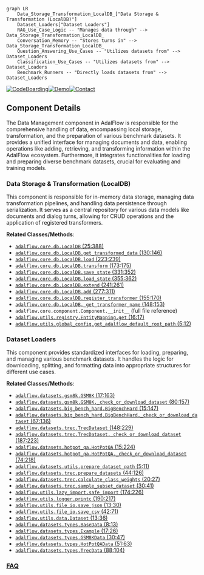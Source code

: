 ```mermaid
graph LR
    Data_Storage_Transformation_LocalDB_["Data Storage & Transformation (LocalDB)"]
    Dataset_Loaders["Dataset Loaders"]
    RAG_Use_Case_Logic -- "Manages data through" --> Data_Storage_Transformation_LocalDB_
    Conversation_Memory -- "Stores turns in" --> Data_Storage_Transformation_LocalDB_
    Question_Answering_Use_Cases -- "Utilizes datasets from" --> Dataset_Loaders
    Classification_Use_Cases -- "Utilizes datasets from" --> Dataset_Loaders
    Benchmark_Runners -- "Directly loads datasets from" --> Dataset_Loaders
```
[![CodeBoarding](https://img.shields.io/badge/Generated%20by-CodeBoarding-9cf?style=flat-square)](https://github.com/CodeBoarding/GeneratedOnBoardings)[![Demo](https://img.shields.io/badge/Try%20our-Demo-blue?style=flat-square)](https://www.codeboarding.org/demo)[![Contact](https://img.shields.io/badge/Contact%20us%20-%20contact@codeboarding.org-lightgrey?style=flat-square)](mailto:contact@codeboarding.org)

## Component Details

The Data Management component in AdalFlow is responsible for the comprehensive handling of data, encompassing local storage, transformation, and the preparation of various benchmark datasets. It provides a unified interface for managing documents and data, enabling operations like adding, retrieving, and transforming information within the AdalFlow ecosystem. Furthermore, it integrates functionalities for loading and preparing diverse benchmark datasets, crucial for evaluating and training models.

### Data Storage & Transformation (LocalDB)
This component is responsible for in-memory data storage, managing data transformation pipelines, and handling data persistence through serialization. It serves as a central repository for various data models like documents and dialog turns, allowing for CRUD operations and the application of registered transformers.


**Related Classes/Methods**:

- <a href="https://github.com/SylphAI-Inc/AdalFlow/blob/master/adalflow/adalflow/core/db.py#L25-L388" target="_blank" rel="noopener noreferrer">`adalflow.core.db.LocalDB` (25:388)</a>
- <a href="https://github.com/SylphAI-Inc/AdalFlow/blob/master/adalflow/adalflow/core/db.py#L130-L146" target="_blank" rel="noopener noreferrer">`adalflow.core.db.LocalDB.get_transformed_data` (130:146)</a>
- <a href="https://github.com/SylphAI-Inc/AdalFlow/blob/master/adalflow/adalflow/core/db.py#L223-L239" target="_blank" rel="noopener noreferrer">`adalflow.core.db.LocalDB.load` (223:239)</a>
- <a href="https://github.com/SylphAI-Inc/AdalFlow/blob/master/adalflow/adalflow/core/db.py#L173-L175" target="_blank" rel="noopener noreferrer">`adalflow.core.db.LocalDB.transform` (173:175)</a>
- <a href="https://github.com/SylphAI-Inc/AdalFlow/blob/master/adalflow/adalflow/core/db.py#L331-L352" target="_blank" rel="noopener noreferrer">`adalflow.core.db.LocalDB.save_state` (331:352)</a>
- <a href="https://github.com/SylphAI-Inc/AdalFlow/blob/master/adalflow/adalflow/core/db.py#L355-L362" target="_blank" rel="noopener noreferrer">`adalflow.core.db.LocalDB.load_state` (355:362)</a>
- <a href="https://github.com/SylphAI-Inc/AdalFlow/blob/master/adalflow/adalflow/core/db.py#L241-L261" target="_blank" rel="noopener noreferrer">`adalflow.core.db.LocalDB.extend` (241:261)</a>
- <a href="https://github.com/SylphAI-Inc/AdalFlow/blob/master/adalflow/adalflow/core/db.py#L277-L311" target="_blank" rel="noopener noreferrer">`adalflow.core.db.LocalDB.add` (277:311)</a>
- <a href="https://github.com/SylphAI-Inc/AdalFlow/blob/master/adalflow/adalflow/core/db.py#L155-L170" target="_blank" rel="noopener noreferrer">`adalflow.core.db.LocalDB.register_transformer` (155:170)</a>
- <a href="https://github.com/SylphAI-Inc/AdalFlow/blob/master/adalflow/adalflow/core/db.py#L148-L153" target="_blank" rel="noopener noreferrer">`adalflow.core.db.LocalDB._get_transformer_name` (148:153)</a>
- `adalflow.core.component.Component.__init__` (full file reference)
- <a href="https://github.com/SylphAI-Inc/AdalFlow/blob/master/adalflow/adalflow/utils/registry.py#L16-L17" target="_blank" rel="noopener noreferrer">`adalflow.utils.registry.EntityMapping.get` (16:17)</a>
- <a href="https://github.com/SylphAI-Inc/AdalFlow/blob/master/adalflow/adalflow/utils/global_config.py#L5-L12" target="_blank" rel="noopener noreferrer">`adalflow.utils.global_config.get_adalflow_default_root_path` (5:12)</a>


### Dataset Loaders
This component provides standardized interfaces for loading, preparing, and managing various benchmark datasets. It handles the logic for downloading, splitting, and formatting data into appropriate structures for different use cases.


**Related Classes/Methods**:

- <a href="https://github.com/SylphAI-Inc/AdalFlow/blob/master/adalflow/adalflow/datasets/gsm8k.py#L17-L163" target="_blank" rel="noopener noreferrer">`adalflow.datasets.gsm8k.GSM8K` (17:163)</a>
- <a href="https://github.com/SylphAI-Inc/AdalFlow/blob/master/adalflow/adalflow/datasets/gsm8k.py#L80-L157" target="_blank" rel="noopener noreferrer">`adalflow.datasets.gsm8k.GSM8K._check_or_download_dataset` (80:157)</a>
- <a href="https://github.com/SylphAI-Inc/AdalFlow/blob/master/adalflow/adalflow/datasets/big_bench_hard.py#L15-L147" target="_blank" rel="noopener noreferrer">`adalflow.datasets.big_bench_hard.BigBenchHard` (15:147)</a>
- <a href="https://github.com/SylphAI-Inc/AdalFlow/blob/master/adalflow/adalflow/datasets/big_bench_hard.py#L67-L136" target="_blank" rel="noopener noreferrer">`adalflow.datasets.big_bench_hard.BigBenchHard._check_or_download_dataset` (67:136)</a>
- <a href="https://github.com/SylphAI-Inc/AdalFlow/blob/master/adalflow/adalflow/datasets/trec.py#L148-L229" target="_blank" rel="noopener noreferrer">`adalflow.datasets.trec.TrecDataset` (148:229)</a>
- <a href="https://github.com/SylphAI-Inc/AdalFlow/blob/master/adalflow/adalflow/datasets/trec.py#L187-L223" target="_blank" rel="noopener noreferrer">`adalflow.datasets.trec.TrecDataset._check_or_download_dataset` (187:223)</a>
- <a href="https://github.com/SylphAI-Inc/AdalFlow/blob/master/adalflow/adalflow/datasets/hotpot_qa.py#L15-L224" target="_blank" rel="noopener noreferrer">`adalflow.datasets.hotpot_qa.HotPotQA` (15:224)</a>
- <a href="https://github.com/SylphAI-Inc/AdalFlow/blob/master/adalflow/adalflow/datasets/hotpot_qa.py#L74-L218" target="_blank" rel="noopener noreferrer">`adalflow.datasets.hotpot_qa.HotPotQA._check_or_download_dataset` (74:218)</a>
- <a href="https://github.com/SylphAI-Inc/AdalFlow/blob/master/adalflow/adalflow/datasets/utils.py#L5-L11" target="_blank" rel="noopener noreferrer">`adalflow.datasets.utils.prepare_dataset_path` (5:11)</a>
- <a href="https://github.com/SylphAI-Inc/AdalFlow/blob/master/adalflow/adalflow/datasets/trec.py#L44-L126" target="_blank" rel="noopener noreferrer">`adalflow.datasets.trec.prepare_datasets` (44:126)</a>
- <a href="https://github.com/SylphAI-Inc/AdalFlow/blob/master/adalflow/adalflow/datasets/trec.py#L20-L27" target="_blank" rel="noopener noreferrer">`adalflow.datasets.trec.calculate_class_weights` (20:27)</a>
- <a href="https://github.com/SylphAI-Inc/AdalFlow/blob/master/adalflow/adalflow/datasets/trec.py#L30-L41" target="_blank" rel="noopener noreferrer">`adalflow.datasets.trec.sample_subset_dataset` (30:41)</a>
- <a href="https://github.com/SylphAI-Inc/AdalFlow/blob/master/adalflow/adalflow/utils/lazy_import.py#L174-L226" target="_blank" rel="noopener noreferrer">`adalflow.utils.lazy_import.safe_import` (174:226)</a>
- <a href="https://github.com/SylphAI-Inc/AdalFlow/blob/master/adalflow/adalflow/utils/logger.py#L190-L217" target="_blank" rel="noopener noreferrer">`adalflow.utils.logger.printc` (190:217)</a>
- <a href="https://github.com/SylphAI-Inc/AdalFlow/blob/master/adalflow/adalflow/utils/file_io.py#L13-L30" target="_blank" rel="noopener noreferrer">`adalflow.utils.file_io.save_json` (13:30)</a>
- <a href="https://github.com/SylphAI-Inc/AdalFlow/blob/master/adalflow/adalflow/utils/file_io.py#L42-L71" target="_blank" rel="noopener noreferrer">`adalflow.utils.file_io.save_csv` (42:71)</a>
- <a href="https://github.com/SylphAI-Inc/AdalFlow/blob/master/adalflow/adalflow/utils/data.py#L13-L36" target="_blank" rel="noopener noreferrer">`adalflow.utils.data.Dataset` (13:36)</a>
- <a href="https://github.com/SylphAI-Inc/AdalFlow/blob/master/adalflow/adalflow/datasets/types.py#L8-L13" target="_blank" rel="noopener noreferrer">`adalflow.datasets.types.BaseData` (8:13)</a>
- <a href="https://github.com/SylphAI-Inc/AdalFlow/blob/master/adalflow/adalflow/datasets/types.py#L17-L26" target="_blank" rel="noopener noreferrer">`adalflow.datasets.types.Example` (17:26)</a>
- <a href="https://github.com/SylphAI-Inc/AdalFlow/blob/master/adalflow/adalflow/datasets/types.py#L30-L47" target="_blank" rel="noopener noreferrer">`adalflow.datasets.types.GSM8KData` (30:47)</a>
- <a href="https://github.com/SylphAI-Inc/AdalFlow/blob/master/adalflow/adalflow/datasets/types.py#L51-L63" target="_blank" rel="noopener noreferrer">`adalflow.datasets.types.HotPotQAData` (51:63)</a>
- <a href="https://github.com/SylphAI-Inc/AdalFlow/blob/master/adalflow/adalflow/datasets/types.py#L88-L104" target="_blank" rel="noopener noreferrer">`adalflow.datasets.types.TrecData` (88:104)</a>




### [FAQ](https://github.com/CodeBoarding/GeneratedOnBoardings/tree/main?tab=readme-ov-file#faq)